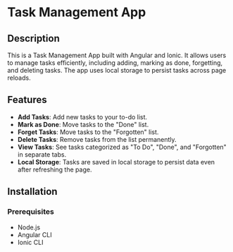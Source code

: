 # Task Management App

## Description

This is a Task Management App built with Angular and Ionic. It allows users to manage tasks efficiently, including adding, marking as done, forgetting, and deleting tasks. The app uses local storage to persist tasks across page reloads.

## Features

- **Add Tasks**: Add new tasks to your to-do list.
- **Mark as Done**: Move tasks to the "Done" list.
- **Forget Tasks**: Move tasks to the "Forgotten" list.
- **Delete Tasks**: Remove tasks from the list permanently.
- **View Tasks**: See tasks categorized as "To Do", "Done", and "Forgotten" in separate tabs.
- **Local Storage**: Tasks are saved in local storage to persist data even after refreshing the page.

## Installation

### Prerequisites

- Node.js
- Angular CLI
- Ionic CLI

